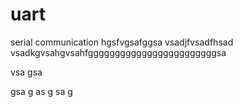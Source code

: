 # uart
serial communication 
hgsfvgsafggsa
vsadjfvsadfhsad
vsadkgvsahgvsahfggggggggggggggggggggggggsa

vsa
gsa

gsa
g
as
g
sa
g
